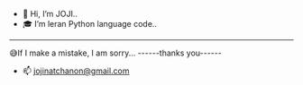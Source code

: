 - 👋 Hi, I’m JOJI..
- 🎓 I’m leran Python language code..

----------------------
😅If I make a mistake, I am sorry...
------thanks you------

- 📫 jojinatchanon@gmail.com

